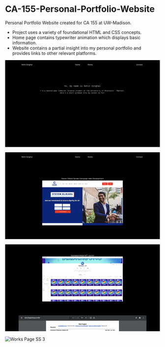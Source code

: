 # CA-155-Personal-Portfolio-Website

Personal Portfolio Website created for CA 155 at UW-Madison. 

- Project uses a variety of foundational HTML and CSS concepts. 
- Home page contains typewriter animation which displays basic information.
- Website contains a partial insight into my personal portfolio and provides links to other relevant platforms.

![Home Page SS](https://github.com/Rohit-Singhal4/CA-155-Personal-Portfolio-Website/blob/main/website%20images/Home.jpg?raw=true)

![Works Page SS 1](https://github.com/Rohit-Singhal4/CA-155-Personal-Portfolio-Website/blob/main/website%20images/Works1.jpg?raw=true)

![Works Page SS 2](https://github.com/Rohit-Singhal4/CA-155-Personal-Portfolio-Website/blob/main/website%20images/Works2.jpg?raw=true)

![Works Page SS 3]()
